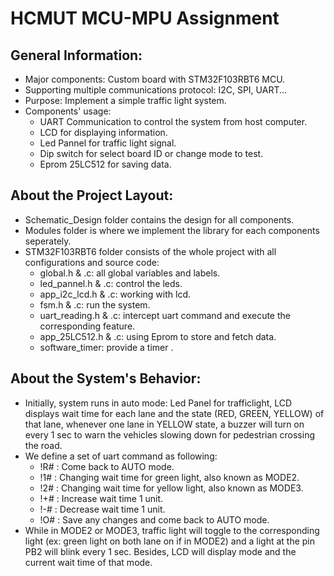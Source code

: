 # HCMUT MCU-MPU Assignment
## General Information:
- Major components: Custom board with STM32F103RBT6 MCU.
- Supporting multiple communications protocol: I2C, SPI, UART...
- Purpose: Implement a simple traffic light system.
- Components' usage:
  - UART Communication to control the system from host computer.
  - LCD for displaying information.
  - Led Pannel for traffic light signal.
  - Dip switch for select board ID or change mode to test.
  - Eprom 25LC512 for saving data.
## About the Project Layout:
- Schematic_Design folder contains the design for all components.
- Modules folder is where we implement the library for each components seperately.
- STM32F103RBT6 folder consists of the whole project with all configurations and source code:
  - global.h & .c: all global variables and labels.
  - led_pannel.h & .c: control the leds.
  - app_i2c_lcd.h & .c: working with lcd.
  - fsm.h & .c:  run the system.
  - uart_reading.h & .c: intercept uart command and execute the corresponding feature.
  - app_25LC512.h & .c: using Eprom to store and fetch data.
  - software_timer: provide a timer .
## About the System's Behavior:
- Initially, system runs in auto mode: Led Panel for trafficlight, LCD displays wait time for each lane and the state (RED, GREEN, YELLOW) of that lane, whenever one lane in YELLOW state, a buzzer will turn on every 1 sec to warn the vehicles slowing down for pedestrian crossing the road.
- We define a set of uart command as following:
  - !R# : Come back to AUTO mode.
  - !1# : Changing wait time for green light, also known as MODE2.
  - !2# : Changing wait time for yellow light, also known as MODE3.
  - !+# : Increase wait time 1 unit.
  - !-# : Decrease wait time 1 unit.
  - !O# : Save any changes and come back to AUTO mode.
- While in MODE2 or MODE3, traffic light will toggle to the corresponding light (ex: green light on both lane on if in MODE2) and a light at the pin PB2 will blink every 1 sec. Besides, LCD will display mode and the current wait time of that mode.

